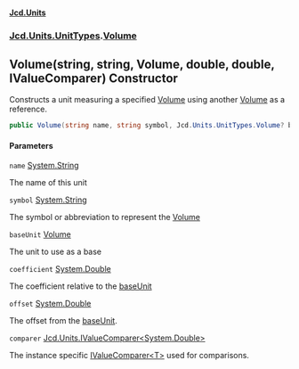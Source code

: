 #### [Jcd.Units](index.md 'index')
### [Jcd.Units.UnitTypes](Jcd.Units.UnitTypes.md 'Jcd.Units.UnitTypes').[Volume](Volume.md 'Jcd.Units.UnitTypes.Volume')

## Volume(string, string, Volume, double, double, IValueComparer<double>) Constructor

Constructs a unit measuring a specified [Volume](Volume.md 'Jcd.Units.UnitTypes.Volume') using another [Volume](Volume.md 'Jcd.Units.UnitTypes.Volume') as a reference.

```csharp
public Volume(string name, string symbol, Jcd.Units.UnitTypes.Volume? baseUnit=null, double coefficient=1.0, double offset=0.0, Jcd.Units.IValueComparer<double>? comparer=null);
```
#### Parameters

<a name='Jcd.Units.UnitTypes.Volume.Volume(string,string,Jcd.Units.UnitTypes.Volume,double,double,Jcd.Units.IValueComparer_double_).name'></a>

`name` [System.String](https://docs.microsoft.com/en-us/dotnet/api/System.String 'System.String')

The name of this unit

<a name='Jcd.Units.UnitTypes.Volume.Volume(string,string,Jcd.Units.UnitTypes.Volume,double,double,Jcd.Units.IValueComparer_double_).symbol'></a>

`symbol` [System.String](https://docs.microsoft.com/en-us/dotnet/api/System.String 'System.String')

The symbol or abbreviation to represent the [Volume](Volume.md 'Jcd.Units.UnitTypes.Volume')

<a name='Jcd.Units.UnitTypes.Volume.Volume(string,string,Jcd.Units.UnitTypes.Volume,double,double,Jcd.Units.IValueComparer_double_).baseUnit'></a>

`baseUnit` [Volume](Volume.md 'Jcd.Units.UnitTypes.Volume')

The unit to use as a base

<a name='Jcd.Units.UnitTypes.Volume.Volume(string,string,Jcd.Units.UnitTypes.Volume,double,double,Jcd.Units.IValueComparer_double_).coefficient'></a>

`coefficient` [System.Double](https://docs.microsoft.com/en-us/dotnet/api/System.Double 'System.Double')

The coefficient relative to the [baseUnit](Volume..ctor.xP1W6JABsqz4l/tRviXYGA.md#Jcd.Units.UnitTypes.Volume.Volume(string,string,Jcd.Units.UnitTypes.Volume,double,double,Jcd.Units.IValueComparer_double_).baseUnit 'Jcd.Units.UnitTypes.Volume.Volume(string, string, Jcd.Units.UnitTypes.Volume, double, double, Jcd.Units.IValueComparer<double>).baseUnit')

<a name='Jcd.Units.UnitTypes.Volume.Volume(string,string,Jcd.Units.UnitTypes.Volume,double,double,Jcd.Units.IValueComparer_double_).offset'></a>

`offset` [System.Double](https://docs.microsoft.com/en-us/dotnet/api/System.Double 'System.Double')

The offset from the [baseUnit](Volume..ctor.xP1W6JABsqz4l/tRviXYGA.md#Jcd.Units.UnitTypes.Volume.Volume(string,string,Jcd.Units.UnitTypes.Volume,double,double,Jcd.Units.IValueComparer_double_).baseUnit 'Jcd.Units.UnitTypes.Volume.Volume(string, string, Jcd.Units.UnitTypes.Volume, double, double, Jcd.Units.IValueComparer<double>).baseUnit').

<a name='Jcd.Units.UnitTypes.Volume.Volume(string,string,Jcd.Units.UnitTypes.Volume,double,double,Jcd.Units.IValueComparer_double_).comparer'></a>

`comparer` [Jcd.Units.IValueComparer&lt;](IValueComparer_T_.md 'Jcd.Units.IValueComparer<T>')[System.Double](https://docs.microsoft.com/en-us/dotnet/api/System.Double 'System.Double')[&gt;](IValueComparer_T_.md 'Jcd.Units.IValueComparer<T>')

The instance specific [IValueComparer&lt;T&gt;](IValueComparer_T_.md 'Jcd.Units.IValueComparer<T>') used for comparisons.